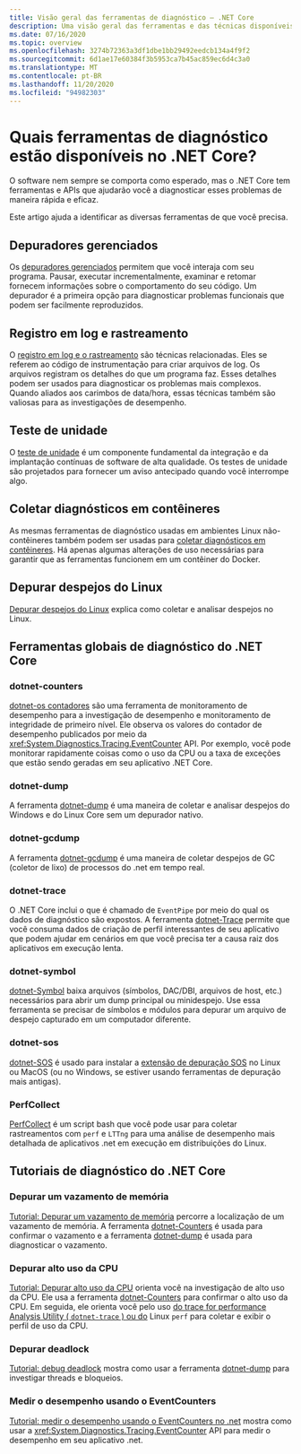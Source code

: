 ```yaml
---
title: Visão geral das ferramentas de diagnóstico – .NET Core
description: Uma visão geral das ferramentas e das técnicas disponíveis para diagnosticar aplicativos .NET Core.
ms.date: 07/16/2020
ms.topic: overview
ms.openlocfilehash: 3274b72363a3df1dbe1bb29492eedcb134a4f9f2
ms.sourcegitcommit: 6d1ae17e60384f3b5953ca7b45ac859ec6d4c3a0
ms.translationtype: MT
ms.contentlocale: pt-BR
ms.lasthandoff: 11/20/2020
ms.locfileid: "94982303"
---
```

# <a name="what-diagnostic-tools-are-available-in-net-core"></a>Quais ferramentas de diagnóstico estão disponíveis no .NET Core?

O software nem sempre se comporta como esperado, mas o .NET Core tem ferramentas e APIs que ajudarão você a diagnosticar esses problemas de maneira rápida e eficaz.

Este artigo ajuda a identificar as diversas ferramentas de que você precisa.

## <a name="managed-debuggers"></a>Depuradores gerenciados

Os [depuradores gerenciados](managed-debuggers.md) permitem que você interaja com seu programa. Pausar, executar incrementalmente, examinar e retomar fornecem informações sobre o comportamento do seu código. Um depurador é a primeira opção para diagnosticar problemas funcionais que podem ser facilmente reproduzidos.

## <a name="logging-and-tracing"></a>Registro em log e rastreamento

O [registro em log e o rastreamento](logging-tracing.md) são técnicas relacionadas. Eles se referem ao código de instrumentação para criar arquivos de log. Os arquivos registram os detalhes do que um programa faz. Esses detalhes podem ser usados para diagnosticar os problemas mais complexos. Quando aliados aos carimbos de data/hora, essas técnicas também são valiosas para as investigações de desempenho.

## <a name="unit-testing"></a>Teste de unidade

O [teste de unidade](../testing/index.md) é um componente fundamental da integração e da implantação contínuas de software de alta qualidade. Os testes de unidade são projetados para fornecer um aviso antecipado quando você interrompe algo.

## <a name="collect-diagnostics-in-containers"></a>Coletar diagnósticos em contêineres

As mesmas ferramentas de diagnóstico usadas em ambientes Linux não-contêineres também podem ser usadas para [coletar diagnósticos em contêineres](diagnostics-in-containers.md). Há apenas algumas alterações de uso necessárias para garantir que as ferramentas funcionem em um contêiner do Docker.

## <a name="debug-linux-dumps"></a>Depurar despejos do Linux

[Depurar despejos do Linux](debug-linux-dumps.md) explica como coletar e analisar despejos no Linux.

## <a name="net-core-diagnostic-global-tools"></a>Ferramentas globais de diagnóstico do .NET Core

### <a name="dotnet-counters"></a>dotnet-counters

[dotnet-os contadores](dotnet-counters.md) são uma ferramenta de monitoramento de desempenho para a investigação de desempenho e monitoramento de integridade de primeiro nível. Ele observa os valores do contador de desempenho publicados por meio da <xref:System.Diagnostics.Tracing.EventCounter> API. Por exemplo, você pode monitorar rapidamente coisas como o uso da CPU ou a taxa de exceções que estão sendo geradas em seu aplicativo .NET Core.

### <a name="dotnet-dump"></a>dotnet-dump

A ferramenta [dotnet-dump](dotnet-dump.md) é uma maneira de coletar e analisar despejos do Windows e do Linux Core sem um depurador nativo.

### <a name="dotnet-gcdump"></a>dotnet-gcdump

A ferramenta [dotnet-gcdump](dotnet-gcdump.md) é uma maneira de coletar despejos de GC (coletor de lixo) de processos do .net em tempo real.

### <a name="dotnet-trace"></a>dotnet-trace

O .NET Core inclui o que é chamado de `EventPipe` por meio do qual os dados de diagnóstico são expostos. A ferramenta [dotnet-Trace](dotnet-trace.md) permite que você consuma dados de criação de perfil interessantes de seu aplicativo que podem ajudar em cenários em que você precisa ter a causa raiz dos aplicativos em execução lenta.

### <a name="dotnet-symbol"></a>dotnet-symbol

[dotnet-Symbol](dotnet-symbol.md) baixa arquivos (símbolos, DAC/DBI, arquivos de host, etc.) necessários para abrir um dump principal ou minidespejo. Use essa ferramenta se precisar de símbolos e módulos para depurar um arquivo de despejo capturado em um computador diferente.

### <a name="dotnet-sos"></a>dotnet-sos

[dotnet-SOS](dotnet-sos.md) é usado para instalar a [extensão de depuração SOS](../../framework/tools/sos-dll-sos-debugging-extension.md) no Linux ou MacOS (ou no Windows, se estiver usando ferramentas de depuração mais antigas).

### <a name="perfcollect"></a>PerfCollect

[PerfCollect](trace-perfcollect-lttng.md) é um script bash que você pode usar para coletar rastreamentos com `perf` e `LTTng` para uma análise de desempenho mais detalhada de aplicativos .net em execução em distribuições do Linux.

## <a name="net-core-diagnostics-tutorials"></a>Tutoriais de diagnóstico do .NET Core

### <a name="debug-a-memory-leak"></a>Depurar um vazamento de memória

[Tutorial: Depurar um vazamento de memória](debug-memory-leak.md) percorre a localização de um vazamento de memória. A ferramenta [dotnet-Counters](dotnet-counters.md) é usada para confirmar o vazamento e a ferramenta [dotnet-dump](dotnet-dump.md) é usada para diagnosticar o vazamento.

### <a name="debug-high-cpu-usage"></a>Depurar alto uso da CPU

[Tutorial: Depurar alto uso da CPU](debug-highcpu.md) orienta você na investigação de alto uso da CPU. Ele usa a ferramenta [dotnet-Counters](dotnet-counters.md) para confirmar o alto uso da CPU. Em seguida, ele orienta você pelo uso [do trace for performance Analysis Utility ( `dotnet-trace` ) ou do](dotnet-trace.md) Linux `perf` para coletar e exibir o perfil de uso da CPU.

### <a name="debug-deadlock"></a>Depurar deadlock

[Tutorial: debug deadlock](debug-deadlock.md) mostra como usar a ferramenta [dotnet-dump](dotnet-dump.md) para investigar threads e bloqueios.

### <a name="measure-performance-using-eventcounters"></a>Medir o desempenho usando o EventCounters

[Tutorial: medir o desempenho usando o EventCounters no .net](event-counter-perf.md) mostra como usar a <xref:System.Diagnostics.Tracing.EventCounter> API para medir o desempenho em seu aplicativo .net.
